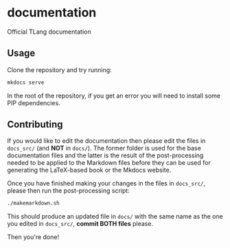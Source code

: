 documentation
=============

Official TLang documentation

## Usage

Clone the repository and try running:

```bash
mkdocs serve
```

In the root of the repository, if you get an error you will need to install some PIP dependencies.

## Contributing

If you would like to edit the documentation then please edit the files in `docs_src/` (and **NOT** in `docs/`). The former folder
is used for the base documentation files and the latter is the result of the post-processing needed to be applied to the Markdown
files before they can be used for generating the LaTeX-based book or the Mkdocs website.

Once you have finished making your changes in the files in `docs_src/`, please then run the post-processing script:

```bash
./makemarkdown.sh
```

This should produce an updated file in `docs/` with the same name as the one you edited in `docs_src/`, **commit BOTH files** please.

Then you're done!